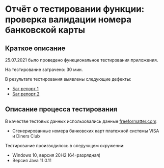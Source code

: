 # Отчёт о тестировании функции: проверка валидации номера банковской карты

## Краткое описание

25.07.2021 было проведено функциональное тестирования приложения.

На тестирование затрачено: 30 мин.

В результате тестирования выявлены следующие дефекты:
* [Баг репорт 1](https://github.com/NinePage/3.1.1.1/issues/1)
* [Баг репорт 2](https://github.com/NinePage/3.1.1.1/issues/2)

## Описание процесса тестирования

В качестве тестовых данных использовались данные [freeformatter.com](https://www.freeformatter.com/credit-card-number-generator-validator.html):
* Сгенерированные номера банковских карт платежной системы VISA и Diners Club

Тестирование производилось в следующем окружении:
* Windows 10, версия 20H2 (64-разрядная) 
* Версия Java 11.0.11